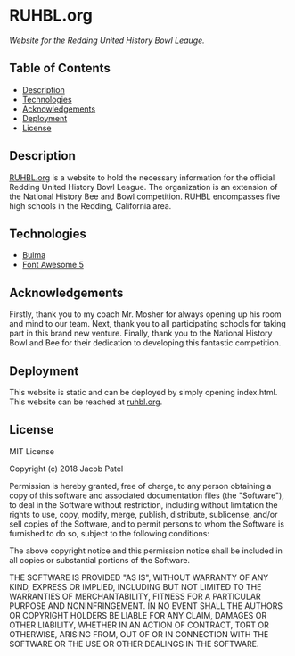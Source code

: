# RUHBL.org

*Website for the Redding United History Bowl Leauge.* 

## Table of Contents
- [Description](#description)
- [Technologies](#technologies)
- [Acknowledgements](#acknowledgements)
- [Deployment](#deployment)
- [License](#license)

## Description

[RUHBL.org](https://ruhbl.org) is a website to hold the necessary information for the official Redding United History Bowl League. The organization is an extension of the National History Bee and Bowl competition. RUHBL encompasses five high schools in the Redding, California area.

## Technologies

* [Bulma](https://bulma.io)
* [Font Awesome 5](https://fontawesome.com)

## Acknowledgements

Firstly, thank you to my coach Mr. Mosher for always opening up his room and mind to our team. Next, thank you to all participating schools for taking part in this brand new venture. Finally, thank you to the National History Bowl and Bee for their dedication to developing this fantastic competition.

## Deployment

This website is static and can be deployed by simply opening index.html. This website can be reached at [ruhbl.org](https://ruhbl.org).

## License

 MIT License

Copyright (c) 2018 Jacob Patel

Permission is hereby granted, free of charge, to any person obtaining a copy
of this software and associated documentation files (the "Software"), to deal
in the Software without restriction, including without limitation the rights
to use, copy, modify, merge, publish, distribute, sublicense, and/or sell
copies of the Software, and to permit persons to whom the Software is
furnished to do so, subject to the following conditions:

The above copyright notice and this permission notice shall be included in all
copies or substantial portions of the Software.

THE SOFTWARE IS PROVIDED "AS IS", WITHOUT WARRANTY OF ANY KIND, EXPRESS OR
IMPLIED, INCLUDING BUT NOT LIMITED TO THE WARRANTIES OF MERCHANTABILITY,
FITNESS FOR A PARTICULAR PURPOSE AND NONINFRINGEMENT. IN NO EVENT SHALL THE
AUTHORS OR COPYRIGHT HOLDERS BE LIABLE FOR ANY CLAIM, DAMAGES OR OTHER
LIABILITY, WHETHER IN AN ACTION OF CONTRACT, TORT OR OTHERWISE, ARISING FROM,
OUT OF OR IN CONNECTION WITH THE SOFTWARE OR THE USE OR OTHER DEALINGS IN THE
SOFTWARE.
